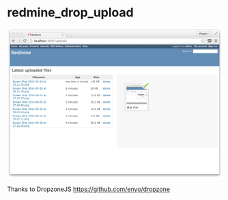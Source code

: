 redmine_drop_upload
===================

![Screenshot](screenshot.png)

Thanks to DropzoneJS https://github.com/enyo/dropzone